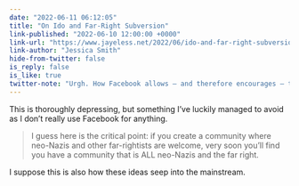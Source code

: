```yaml
---
date: "2022-06-11 06:12:05"
title: "On Ido and Far-Right Subversion"
link-published: "2022-06-10 12:00:00 +0000"
link-url: "https://www.jayeless.net/2022/06/ido-and-far-right-subversion.html"
link-author: "Jessica Smith"
hide-from-twitter: false
is_reply: false
is_like: true
twitter-note: "Urgh. How Facebook allows – and therefore encourages – this far-right normalisation is grim."
---
```


This is thoroughly depressing, but something I’ve luckily managed to avoid as I don’t really use Facebook for anything.

> I guess here is the critical point: if you create a community where neo-Nazis and other far-rightists are welcome, very soon you’ll find you have a community that is ALL neo-Nazis and the far right.

I suppose this is also how these ideas seep into the mainstream.
